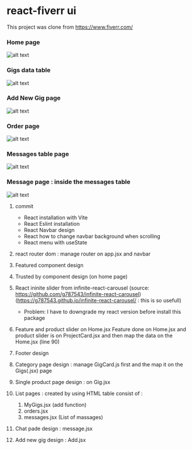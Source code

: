 ﻿# react-fiverr ui
This project was clone from https://www.fiverr.com/

### Home page
![alt text](https://github.com/zeeracha/react-fiverr/blob/main/public/pages/home.png?raw=true)

### Gigs data table
![alt text](https://github.com/zeeracha/react-fiverr/blob/main/public/pages/Gigs.png?raw=true)

### Add New Gig page
![alt text](https://github.com/zeeracha/react-fiverr/blob/main/public/pages/AddNewGig.png?raw=true)

### Order page
![alt text](https://github.com/zeeracha/react-fiverr/blob/main/public/pages/Order.png?raw=true)

### Messages table page
![alt text](https://github.com/zeeracha/react-fiverr/blob/main/public/pages/Messages.png?raw=true)

### Message page : inside the messages table
![alt text](https://github.com/zeeracha/react-fiverr/blob/main/public/pages/message1.png?raw=true)

1. commit
    - React installation with Vite
    - React Eslint installation 
    - React Navbar design
    - React how to change navbar background when scrolling 
    - React menu with useState

2. react router dom : manage router on app.jsx and navbar
3. Featured component design
4. Trusted by component design (on home page)
5. React ininite slider from infinite-react-carousel (source: https://github.com/g787543/infinite-react-carousel) (https://g787543.github.io/infinite-react-carousel/ : this is so usefull)
    - Problem: I have to downgrade my react version before install this package

6. Feature and product slider on Home.jsx 
       Feature done on Home.jsx and product slider is on ProjectCard.jsx and then map the data on the Home.jsx (line 90) 

7. Footer design
8. Category page design : manage GigCard.js first and the map it on the Gigs(.jsx) page
9. Single product page design : on Gig.jsx
10. List pages : created by using HTML table consist of :
    1) MyGigs.jsx (add function)
    2) orders.jsx
    3) messages.jsx (List of massages)
11. Chat pade design : message.jsx
12. Add new gig design : Add.jsx
